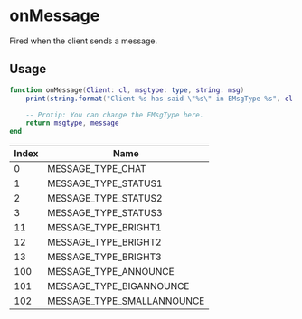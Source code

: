# onMessage

Fired when the client sends a message.

## Usage

```lua
function onMessage(Client: cl, msgtype: type, string: msg)
    print(string.format("Client %s has said \"%s\" in EMsgType %s", cl:getname(), msg, msgtype))

    -- Protip: You can change the EMsgType here.
    return msgtype, message
end
```

| Index | Name                          |
|-------|-------------------------------|
| 0     | MESSAGE_TYPE_CHAT             |
| 1     | MESSAGE_TYPE_STATUS1          |
| 2     | MESSAGE_TYPE_STATUS2          |
| 3     | MESSAGE_TYPE_STATUS3          |
| 11    | MESSAGE_TYPE_BRIGHT1          |
| 12    | MESSAGE_TYPE_BRIGHT2          |
| 13    | MESSAGE_TYPE_BRIGHT3          |
| 100   | MESSAGE_TYPE_ANNOUNCE         |
| 101   | MESSAGE_TYPE_BIGANNOUNCE      |
| 102   | MESSAGE_TYPE_SMALLANNOUNCE    |
